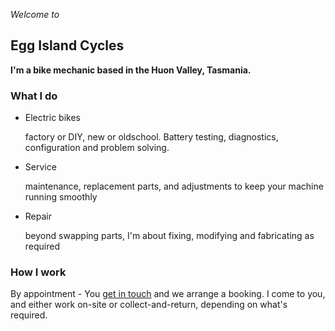 _Welcome to_

## Egg Island Cycles

**I'm a bike mechanic based in the Huon Valley, Tasmania.**

### What I do


- Electric bikes

  factory or DIY, new or oldschool. Battery testing, diagnostics, configuration and problem solving.
      
- Service

  maintenance, replacement parts, and adjustments to keep your machine running smoothly

- Repair

  beyond swapping parts, I'm about fixing, modifying and fabricating as required


### How I work

By appointment - You <a href="mailto: hello@eggislandcycles.au">get in touch</a> and we arrange a booking. 
I come to you, and either work on-site or collect-and-return, depending on what's required.

<!--### Instagram

------------
<embed-instagram-feed url="Your Instagram API from NoCodeAPI"></embed-instagram-feed>
-->
